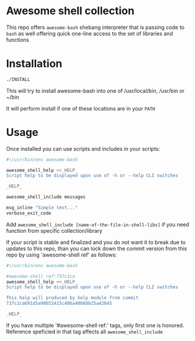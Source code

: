 Awesome shell collection
========================

This repo offers `awesome-bash` shebang
interpreter that is passing code to `bash` as well
offering quick one-line access to the set of libraries and functions 

Installation
============

```sh
./INSTALL
```

This will try to install awesome-bash into one of
/usr/local/bin, /usr/bin or ~/bin

It will perform install if one of these locations are
in your `PATH`

Usage
=====

Once installed you can use scripts and includes in your scripts:

```sh
#!/usr/bin/env awesome-bash

awesome_shell_help <<_HELP_
Script help to be displayed upon use of -h or --help CLI switches

_HELP_

awesome_shell_include messages

msg_inline "Simple test..."
verbose_exit_code

```

Add `awesome_shell_include [name-of-the-file-in-shell-libs]`
if you need function from specific collection/library


If your script is stable and finalized and you do not want
it to break due to updates to this repo, than you can lock
down the commit version from this repo by using 'awesome-shell ref'
as follows:

```sh
#!/usr/bin/env awesome-bash

#awesome-shell ref:737c1ca
awesome_shell_help <<_HELP_
Script help to be displayed upon use of -h or --help CLI switches

This help will produced by help module from commit
737c1ca691d5a98652415c406a40668b25a42045

_HELP_

```
If you have multiple '#awesome-shell ref:' tags, only first one is honored.
Reference speficied in that tag affects all `awesome_shell_include`



